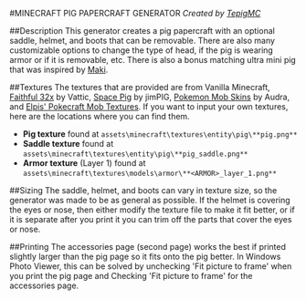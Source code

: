 #MINECRAFT PIG PAPERCRAFT GENERATOR
*Created by [TepigMC](http://pixelpapercraft.com/user/tepigmc)*

##Description
This generator creates a pig papercraft with an optional saddle, helmet, and boots that can be removable.
There are also many customizable options to change the type of head, if the pig is wearing armor or if it is removable, etc.
There is also a bonus matching ultra mini pig that was inspired by [Maki](http://pixelpapercraft.com/user/maki).

##Textures
The textures that are provided are from Vanilla Minecraft,
[Faithful 32x](http://www.minecraftforum.net/forums/mapping-and-modding/resource-packs/1223254-faithful-32x32-pack-update-red-cat-clay-1-8) by Vattic,
[Space Pig](http://www.planetminecraft.com/texture_pack/spacepig-space-apocalypse-16x-wip/) by jimPIG,
[Pokemon Mob Skins](http://www.planetminecraft.com/texture_pack/pokemon-mob-skins/) by Audra,
and [Elpis' Pokecraft Mob Textures](http://www.minecraftforum.net/forums/mapping-and-modding/resource-packs/1223927-elpis-pokecraft-mob-textures).
If you want to input your own textures, here are the locations where you can find them.
  - **Pig texture** found at `assets\minecraft\textures\entity\pig\**pig.png**`
  - **Saddle texture** found at `assets\minecraft\textures\entity\pig\**pig_saddle.png**`
  - **Armor texture** (Layer 1) found at `assets\minecraft\textures\models\armor\**<ARMOR>_layer_1.png**`

##Sizing
The saddle, helmet, and boots can vary in texture size, so the generator was made to be as general as possible.
If the helmet is covering the eyes or nose, then either modify the texture file to make it fit better, or
if it is separate after you print it you can trim off the parts that cover the eyes or nose.

##Printing
The accessories page (second page) works the best if printed slightly larger than the pig page so it fits onto the pig better.
In Windows Photo Viewer, this can be solved by unchecking 'Fit picture to frame' when you print the pig page
and Checking 'Fit picture to frame' for the accessories page.